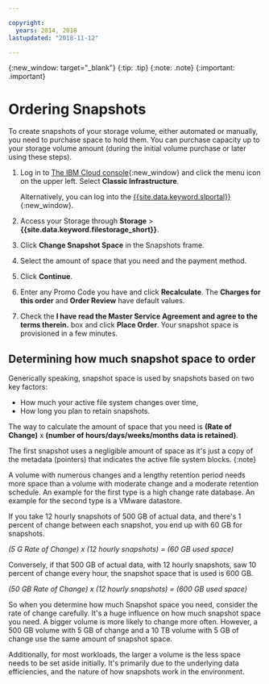 ```yaml
---

copyright:
  years: 2014, 2018
lastupdated: "2018-11-12"

---
```

{:new_window: target="_blank"}
{:tip: .tip}
{:note: .note}
{:important: .important}

# Ordering Snapshots

To create snapshots of your storage volume, either automated or manually, you need to purchase space to hold them. You can purchase capacity up to your storage volume amount (during the initial volume purchase or later using these steps).

1. Log in to [The IBM Cloud console](https://console.bluemix.net/catalog/){:new_window} and click the menu icon on the upper left. Select **Classic Infrastructure**.

   Alternatively, you can log into the [{{site.data.keyword.slportal}}](https://control.softlayer.com/){:new_window}.
2. Access your Storage through **Storage** > **{{site.data.keyword.filestorage_short}}**.
3. Click **Change Snapshot Space** in the Snapshots frame.
4. Select the amount of space that you need and the payment method.
5. Click **Continue**.
6. Enter any Promo Code you have and click **Recalculate**. The **Charges for this order** and **Order Review** have default values.
7. Check the **I have read the Master Service Agreement and agree to the terms therein.** box and click **Place Order**. Your snapshot space is provisioned in a few minutes.

## Determining how much snapshot space to order

Generically speaking, snapshot space is used by snapshots based on two key factors:
- How much your active file system changes over time,
- How long you plan to retain snapshots.  

The way to calculate the amount of space that you need is **(Rate of Change)** x **(number of hours/days/weeks/months data is retained)**.  

The first snapshot uses a negligible amount of space as it's just a copy of the metadata (pointers) that indicates the active file system blocks.
{:note}

A volume with numerous changes and a lengthy retention period needs more space than a volume with moderate change and a moderate retention schedule. An example for the first type is a high change rate database. An example for the second type is a VMware datastore.

If you take 12 hourly snapshots of 500 GB of actual data, and there's 1 percent of change between each snapshot, you end up with 60 GB for snapshots.

*(5 G Rate of Change) x (12 hourly snapshots) = (60 GB used space)*

Conversely, if that 500 GB of actual data, with 12 hourly snapshots, saw 10 percent of change every hour, the snapshot space that is used is 600 GB.

*(50 GB Rate of Change) x (12 hourly snapshots) = (600 GB used space)*

So when you determine how much Snapshot space you need, consider the rate of change carefully. It's a huge influence on how much snapshot space you need. A bigger volume is more likely to change more often. However, a 500 GB volume with 5 GB of change and a 10 TB volume with 5 GB of change use the same amount of snapshot space.

Additionally, for most workloads, the larger a volume is the less space needs to be set aside initially. It's primarily due to the underlying data efficiencies, and the nature of how snapshots work in the environment.
